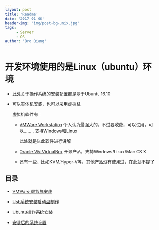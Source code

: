 ```yaml
---
layout: post
title: 'Readme'
date: '2017-01-06'
header-img: "img/post-bg-unix.jpg"
tags:
     - Server
     - OS
author: 'Bro Qiang'
---
```


# 开发环境使用的是Linux（ubuntu）环境

- 此处关于操作系统的安装配置都是基于Ubuntu 16.10

- 可以实体机安装，也可以采用虚拟机

    虚拟机软件有：

    * [ VMWare Workstation](http://www.vmware.com/cn/products/workstation/workstation-evaluation.html) 
        个人认为最强大的，不过要收费，可以试用，可以…… . 支持Windows和Linux

        此处就是以此软件进行讲解

    * [Oracle VM VirtualBox](https://www.virtualbox.org/) 
        开源产品，支持Windows/Linux/Mac OS X

    * 还有一些，比如KVM/Hyper-V等，其他产品没有使用过，在此就不提了

## 目录

- [VMWare 虚拟机安装](https://broqiang.github.io/StudyNotes/Environment/1_OS/VMWare)

- [Usb系统安装启动盘制作](https://broqiang.github.io/StudyNotes/Environment/1_OS/UsbInstallation)

- [Ubuntu操作系统安装](https://broqiang.github.io/StudyNotes/Environment/1_OS/UbuntuInstallation)

- [安装后的系统设置](https://broqiang.github.io/StudyNotes/Environment/1_OS/UbuntuSetting)
